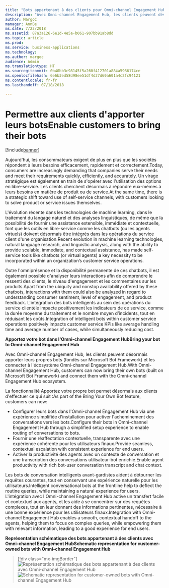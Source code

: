 ```yaml
---
title: "Bots appartenant à des clients pour Omni-channel Engagement Hub"
description: "Avec Omni-channel Engagement Hub, les clients peuvent désormais apporter leurs propres bots (fondés sur Microsoft Bot Framework) et les connecter à l'écosystème Omni-channel Engagement Hub."
author: MargoC
manager: AnnBe
ms.date: 7/22/2018
ms.assetid: 87a3a126-6e1d-4e5a-b061-907bb91ab8dd
ms.topic: article
ms.prod: 
ms.service: business-applications
ms.technology: 
ms.author: margoc
audience: Admin
ms.translationtype: HT
ms.sourcegitcommit: 0b40bb3c98145f5a260f412701a884a5936174ce
ms.openlocfilehash: 6e6b3ed58d98ee51df4d37d60a601a4c2fc94121
ms.contentlocale: fr-fr
ms.lasthandoff: 07/18/2018

---
```


#  <a name="enable-customers-to-bring-their-bots"></a><span data-ttu-id="43a03-103">Permettre aux clients d'apporter leurs bots</span><span class="sxs-lookup"><span data-stu-id="43a03-103">Enable customers to bring their bots</span></span>


[!include[banner](../../../includes/banner.md)]

<span data-ttu-id="43a03-104">Aujourd'hui, les consommateurs exigent de plus en plus que les sociétés répondent à leurs besoins efficacement, rapidement et correctement.</span><span class="sxs-lookup"><span data-stu-id="43a03-104">Today, consumers are increasingly demanding that companies serve their needs and meet their requirements quickly, efficiently, and accurately.</span></span> <span data-ttu-id="43a03-105">Un virage stratégique est également en train de s'opérer avec l'utilisation des options en libre-service. Les clients cherchent désormais à répondre eux-mêmes à leurs besoins en matière de produit ou de service.</span><span class="sxs-lookup"><span data-stu-id="43a03-105">At the same time, there is a strategic shift toward use of self-service channels, with customers looking to solve product or service issues themselves.</span></span> 

<span data-ttu-id="43a03-106">L'évolution récente dans les technologies de machine learning, dans le traitement du langage naturel et des analyses linguistiques, de même que la possibilité de fournir une assistance extensible, immédiate et contextuelle, font que les outils en libre-service comme les chatbots (ou les agents virtuels) doivent désormais être intégrés dans les opérations du service client d'une organisation.</span><span class="sxs-lookup"><span data-stu-id="43a03-106">Recent evolution in machine learning technologies, natural language research, and linguistic analysis, along with the ability to provide scalable, immediate, and contextual assistance, has made self-service tools like chatbots (or virtual agents) a key necessity to be incorporated within an organization’s customer service operations.</span></span> 

<span data-ttu-id="43a03-107">Outre l'omniprésence et la disponibilité permanente de ces chatbots, il est également possible d'analyser leurs interactions afin de comprendre le ressenti des clients, le niveau d'engagement et les commentaires sur les produits.</span><span class="sxs-lookup"><span data-stu-id="43a03-107">Apart from the ubiquity and nonstop availability offered by these chatbots, interactions with them could also be analyzed in regard to understanding consumer sentiment, level of engagement, and product feedback.</span></span> <span data-ttu-id="43a03-108">L'intégration des bots intelligents au sein des opérations du service clientèle impacte positivement les indicateurs de ce service, comme la durée moyenne du traitement et le nombre moyen d’incidents, tout en réduisant les coûts.</span><span class="sxs-lookup"><span data-stu-id="43a03-108">Integration of intelligent bots within customer service operations positively impacts customer service KPIs like average handling time and average number of cases, while simultaneously reducing cost.</span></span>

<span data-ttu-id="43a03-109">**Apportez votre bot dans l'Omni-channel Engagement Hub**</span><span class="sxs-lookup"><span data-stu-id="43a03-109">**Bring your bot to Omni-channel Engagement Hub**</span></span>

<span data-ttu-id="43a03-110">Avec Omni-channel Engagement Hub, les clients peuvent désormais apporter leurs propres bots (fondés sur Microsoft Bot Framework) et les connecter à l'écosystème Omni-channel Engagement Hub.</span><span class="sxs-lookup"><span data-stu-id="43a03-110">With Omni-channel Engagement Hub, customers can now bring their own bots (built on Microsoft Bot Framework) and connect them with the Omni-channel Engagement Hub ecosystem.</span></span>

<span data-ttu-id="43a03-111">La fonctionnalité Apportez votre propre bot permet désormais aux clients d'effectuer ce qui suit :</span><span class="sxs-lookup"><span data-stu-id="43a03-111">As part of the Bring Your Own Bot feature, customers can now:</span></span>

- <span data-ttu-id="43a03-112">Configurer leurs bots dans l'Omni-channel Engagement Hub via une expérience simplifiée d'installation pour activer l'acheminement des conversations vers les bots.</span><span class="sxs-lookup"><span data-stu-id="43a03-112">Configure their bots in Omni-channel Engagement Hub through a simplified setup experience to enable routing of conversations to bots.</span></span>
- <span data-ttu-id="43a03-113">Fournir une réaffectation contextuelle, transparente avec une expérience cohérente pour les utilisateurs finaux.</span><span class="sxs-lookup"><span data-stu-id="43a03-113">Provide seamless, contextual escalation with consistent experience for end users.</span></span>
- <span data-ttu-id="43a03-114">Activer la productivité des agents avec un contexte de conversation et une transcription des conversations utilisateur-bot enrichie.</span><span class="sxs-lookup"><span data-stu-id="43a03-114">Enable agent productivity with rich bot-user conversation transcript and chat context.</span></span>   

<span data-ttu-id="43a03-115">Les bots de conversation intelligents avant-gardistes aident à détourner les requêtes courantes, tout en conservant une expérience naturelle pour les utilisateurs.</span><span class="sxs-lookup"><span data-stu-id="43a03-115">Intelligent conversational bots at the frontline help to deflect the routine queries, while maintaining a natural experience for users.</span></span> <span data-ttu-id="43a03-116">L'intégration avec l'Omni-channel Engagement Hub active un transfert facile et contextuel aux agents, et les aide à se concentrer sur des requêtes complexes, tout en leur donnant des informations pertinentes, nécessaire à une bonne expérience pour les utilisateurs finaux.</span><span class="sxs-lookup"><span data-stu-id="43a03-116">Integration with Omni-channel Engagement Hub enables a smooth, contextual handoff to the agents, helping them to focus on complex queries, while empowering them with relevant information, leading to a good experience for end users.</span></span>

<span data-ttu-id="43a03-117">**Représentation schématique des bots appartenant à des clients avec Omni-channel Engagement Hub**</span><span class="sxs-lookup"><span data-stu-id="43a03-117">**Schematic representation for customer-owned bots with Omni-channel Engagement Hub**</span></span>

> [!div class="mx-imgBorder"]
> <span data-ttu-id="43a03-118">![](media/bring-your-bot-to-omnichannel.png "Représentation schématique des bots appartenant à des clients avec Omni-channel Engagement Hub")</span><span class="sxs-lookup"><span data-stu-id="43a03-118">![](media/bring-your-bot-to-omnichannel.png "Schematic representation for customer-owned bots with Omni-channel Engagement Hub")</span></span>

